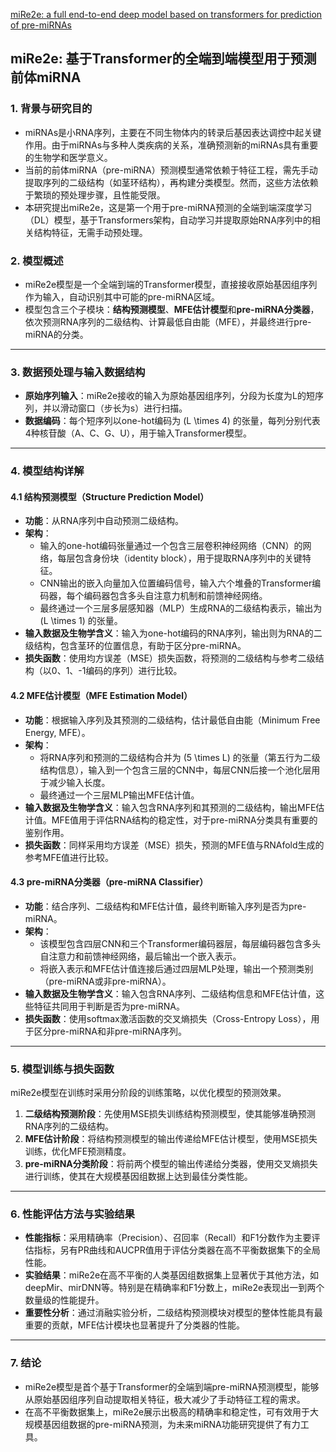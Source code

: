 [miRe2e: a full end-to-end deep model based on transformers for prediction of pre-miRNAs](https://academic.oup.com/bioinformatics/article/38/5/1191/6454944?login=true)

## miRe2e: 基于Transformer的全端到端模型用于预测前体miRNA

### 1. 背景与研究目的
- miRNAs是小RNA序列，主要在不同生物体内的转录后基因表达调控中起关键作用。由于miRNAs与多种人类疾病的关系，准确预测新的miRNAs具有重要的生物学和医学意义。
- 当前的前体miRNA（pre-miRNA）预测模型通常依赖于特征工程，需先手动提取序列的二级结构（如茎环结构），再构建分类模型。然而，这些方法依赖于繁琐的预处理步骤，且性能受限。
- 本研究提出miRe2e，这是第一个用于pre-miRNA预测的全端到端深度学习（DL）模型，基于Transformers架构，自动学习并提取原始RNA序列中的相关结构特征，无需手动预处理。

### 2. 模型概述
- miRe2e模型是一个全端到端的Transformer模型，直接接收原始基因组序列作为输入，自动识别其中可能的pre-miRNA区域。
- 模型包含三个子模块：**结构预测模型**、**MFE估计模型**和**pre-miRNA分类器**，依次预测RNA序列的二级结构、计算最低自由能（MFE），并最终进行pre-miRNA的分类。

---

### 3. 数据预处理与输入数据结构
- **原始序列输入**：miRe2e接收的输入为原始基因组序列，分段为长度为L的短序列，并以滑动窗口（步长为s）进行扫描。
- **数据编码**：每个短序列以one-hot编码为 \(L \times 4\) 的张量，每列分别代表4种核苷酸（A、C、G、U），用于输入Transformer模型。

---

### 4. 模型结构详解

#### 4.1 结构预测模型（Structure Prediction Model）
- **功能**：从RNA序列中自动预测二级结构。
- **架构**：
  - 输入的one-hot编码张量通过一个包含三层卷积神经网络（CNN）的网络，每层包含身份块（identity block），用于提取RNA序列中的关键特征。
  - CNN输出的嵌入向量加入位置编码信号，输入六个堆叠的Transformer编码器，每个编码器包含多头自注意力机制和前馈神经网络。
  - 最终通过一个三层多层感知器（MLP）生成RNA的二级结构表示，输出为 \(L \times 1\) 的张量。
- **输入数据及生物学含义**：输入为one-hot编码的RNA序列，输出则为RNA的二级结构，包含茎环的位置信息，有助于区分pre-miRNA。
- **损失函数**：使用均方误差（MSE）损失函数，将预测的二级结构与参考二级结构（以0、1、-1编码的序列）进行比较。

#### 4.2 MFE估计模型（MFE Estimation Model）
- **功能**：根据输入序列及其预测的二级结构，估计最低自由能（Minimum Free Energy, MFE）。
- **架构**：
  - 将RNA序列和预测的二级结构合并为 \(5 \times L\) 的张量（第五行为二级结构信息），输入到一个包含三层的CNN中，每层CNN后接一个池化层用于减少输入长度。
  - 最终通过一个三层MLP输出MFE估计值。
- **输入数据及生物学含义**：输入包含RNA序列和其预测的二级结构，输出MFE估计值。MFE值用于评估RNA结构的稳定性，对于pre-miRNA分类具有重要的鉴别作用。
- **损失函数**：同样采用均方误差（MSE）损失，预测的MFE值与RNAfold生成的参考MFE值进行比较。

#### 4.3 pre-miRNA分类器（pre-miRNA Classifier）
- **功能**：结合序列、二级结构和MFE估计值，最终判断输入序列是否为pre-miRNA。
- **架构**：
  - 该模型包含四层CNN和三个Transformer编码器层，每层编码器包含多头自注意力和前馈神经网络，最后输出一个嵌入表示。
  - 将嵌入表示和MFE估计值连接后通过四层MLP处理，输出一个预测类别（pre-miRNA或非pre-miRNA）。
- **输入数据及生物学含义**：输入包含RNA序列、二级结构信息和MFE估计值，这些特征共同用于判断是否为pre-miRNA。
- **损失函数**：使用softmax激活函数的交叉熵损失（Cross-Entropy Loss），用于区分pre-miRNA和非pre-miRNA序列。

---

### 5. 模型训练与损失函数
miRe2e模型在训练时采用分阶段的训练策略，以优化模型的预测效果。

1. **二级结构预测阶段**：先使用MSE损失训练结构预测模型，使其能够准确预测RNA序列的二级结构。
2. **MFE估计阶段**：将结构预测模型的输出传递给MFE估计模型，使用MSE损失训练，优化MFE预测精度。
3. **pre-miRNA分类阶段**：将前两个模型的输出传递给分类器，使用交叉熵损失进行训练，使其在大规模基因组数据上达到最佳分类性能。

---

### 6. 性能评估方法与实验结果
- **性能指标**：采用精确率（Precision）、召回率（Recall）和F1分数作为主要评估指标，另有PR曲线和AUCPR值用于评估分类器在高不平衡数据集下的全局性能。
- **实验结果**：miRe2e在高不平衡的人类基因组数据集上显著优于其他方法，如deepMir、mirDNN等。特别是在精确率和F1分数上，miRe2e表现出一到两个数量级的性能提升。
- **重要性分析**：通过消融实验分析，二级结构预测模块对模型的整体性能具有最重要的贡献，MFE估计模块也显著提升了分类器的性能。

---

### 7. 结论
- miRe2e模型是首个基于Transformer的全端到端pre-miRNA预测模型，能够从原始基因组序列自动提取相关特征，极大减少了手动特征工程的需求。
- 在高不平衡数据集上，miRe2e展示出极高的精确率和稳定性，可有效用于大规模基因组数据的pre-miRNA预测，为未来miRNA功能研究提供了有力工具。

